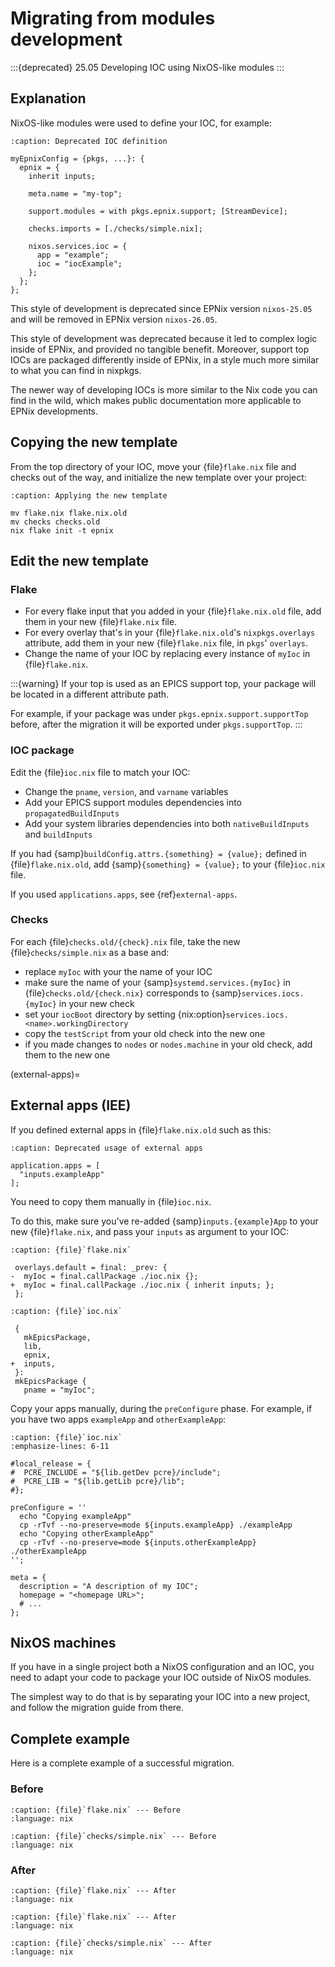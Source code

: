 # Migrating from modules development

:::{deprecated} 25.05
Developing IOC using NixOS-like modules
:::

## Explanation

NixOS-like modules were used to define your IOC,
for example:

```{code-block} nix
:caption: Deprecated IOC definition

myEpnixConfig = {pkgs, ...}: {
  epnix = {
    inherit inputs;

    meta.name = "my-top";

    support.modules = with pkgs.epnix.support; [StreamDevice];

    checks.imports = [./checks/simple.nix];

    nixos.services.ioc = {
      app = "example";
      ioc = "iocExample";
    };
  };
};
```

This style of development is deprecated since EPNix version `nixos-25.05`
and will be removed in EPNix version `nixos-26.05`.

This style of development was deprecated
because it led to complex logic inside of EPNix,
and provided no tangible benefit.
Moreover,
support top IOCs are packaged differently inside of EPNix,
in a style much more similar to what you can find in nixpkgs.

The newer way of developing IOCs is more similar to the Nix code you can find in the wild,
which makes public documentation more applicable to EPNix developments.

## Copying the new template

From the top directory of your IOC,
move your {file}`flake.nix` file and checks out of the way,
and initialize the new template over your project:

```{code-block} bash
:caption: Applying the new template

mv flake.nix flake.nix.old
mv checks checks.old
nix flake init -t epnix
```

## Edit the new template

### Flake

- For every flake input that you added in your {file}`flake.nix.old` file,
  add them in your new {file}`flake.nix` file.
- For every overlay that's in your {file}`flake.nix.old`'s `nixpkgs.overlays` attribute,
  add them in your new {file}`flake.nix` file,
  in `pkgs`' `overlays`.
- Change the name of your IOC by replacing every instance of `myIoc` in {file}`flake.nix`.

:::{warning}
If your top is used as an EPICS support top,
your package will be located in a different attribute path.

For example,
if your package was under `pkgs.epnix.support.supportTop` before,
after the migration it will be exported under `pkgs.supportTop`.
:::

### IOC package

Edit the {file}`ioc.nix` file to match your IOC:

- Change the `pname`, `version`, and `varname` variables
- Add your EPICS support modules dependencies into `propagatedBuildInputs`
- Add your system libraries dependencies into both `nativeBuildInputs` and `buildInputs`

If you had {samp}`buildConfig.attrs.{something} = {value};` defined in {file}`flake.nix.old`,
add {samp}`{something} = {value};` to your {file}`ioc.nix` file.

If you used `applications.apps`,
see {ref}`external-apps`.

### Checks

For each {file}`checks.old/{check}.nix` file,
take the new {file}`checks/simple.nix` as a base and:

- replace `myIoc` with your the name of your IOC
- make sure the name of your {samp}`systemd.services.{myIoc}` in {file}`checks.old/{check.nix}`
  corresponds to {samp}`services.iocs.{myIoc}` in your new check
- set your `iocBoot` directory by setting {nix:option}`services.iocs.<name>.workingDirectory`
- copy the `testScript` from your old check into the new one
- if you made changes to `nodes` or `nodes.machine` in your old check,
  add them to the new one

(external-apps)=
## External apps (IEE)

If you defined external apps in {file}`flake.nix.old` such as this:

```{code-block} nix
:caption: Deprecated usage of external apps

application.apps = [
  "inputs.exampleApp"
];
```

You need to copy them manually in {file}`ioc.nix`.

To do this,
make sure you've re-added {samp}`inputs.{example}App` to your new {file}`flake.nix`,
and pass your `inputs` as argument to your IOC:

```{code-block} diff
:caption: {file}`flake.nix`

 overlays.default = final: _prev: {
-  myIoc = final.callPackage ./ioc.nix {};
+  myIoc = final.callPackage ./ioc.nix { inherit inputs; };
 };
```

```{code-block} diff
:caption: {file}`ioc.nix`

 {
   mkEpicsPackage,
   lib,
   epnix,
+  inputs,
 }:
 mkEpicsPackage {
   pname = "myIoc";
```

Copy your apps manually,
during the `preConfigure` phase.
For example,
if you have two apps `exampleApp` and `otherExampleApp`:

```{code-block} nix
:caption: {file}`ioc.nix`
:emphasize-lines: 6-11

#local_release = {
#  PCRE_INCLUDE = "${lib.getDev pcre}/include";
#  PCRE_LIB = "${lib.getLib pcre}/lib";
#};

preConfigure = ''
  echo "Copying exampleApp"
  cp -rTvf --no-preserve=mode ${inputs.exampleApp} ./exampleApp
  echo "Copying otherExampleApp"
  cp -rTvf --no-preserve=mode ${inputs.otherExampleApp} ./otherExampleApp
'';

meta = {
  description = "A description of my IOC";
  homepage = "<homepage URL>";
  # ...
};
```

## NixOS machines

If you have in a single project both a NixOS configuration and an IOC,
you need to adapt your code to package your IOC outside of NixOS modules.

The simplest way to do that
is by separating your IOC into a new project,
and follow the migration guide from there.

## Complete example

Here is a complete example of a successful migration.

### Before

```{literalinclude} ./migrating-from-modules-development/before-flake.nix
:caption: {file}`flake.nix` --- Before
:language: nix
```

```{literalinclude} ./migrating-from-modules-development/before-checks-simple.nix
:caption: {file}`checks/simple.nix` --- Before
:language: nix
```

### After

```{literalinclude} ./migrating-from-modules-development/after-flake.nix
:caption: {file}`flake.nix` --- After
:language: nix
```

```{literalinclude} ./migrating-from-modules-development/after-ioc.nix
:caption: {file}`flake.nix` --- After
:language: nix
```

```{literalinclude} ./migrating-from-modules-development/after-checks-simple.nix
:caption: {file}`checks/simple.nix` --- After
:language: nix
```

